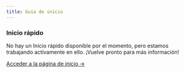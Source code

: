 ```yaml
---
title: Guía de inicio
---
```


<div class="card">
  <h3>Inicio rápido</h3>
  <p>No hay un Inicio rápido disponible por el momento, pero estamos trabajando activamente en ello. ¡Vuelve pronto para más información!</p>
  <a href="../" class="card-link">Acceder a la página de inicio &rarr;</a>
</div>